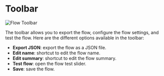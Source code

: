 # Toolbar

![Flow Toolbar](../assets/flows/flow_toolbar.png)

The toolbar allows you to export the flow, configure the flow settings, and test the flow.
Here are the different options available in the toolbar:

- **Export JSON**: export the flow as a JSON file.
- **Edit name**: shortcut to edit the flow name.
- **Edit summary**: shortcut to edit the flow summary.
- **Test flow**: open the flow test slider.
- **Save**: save the flow.